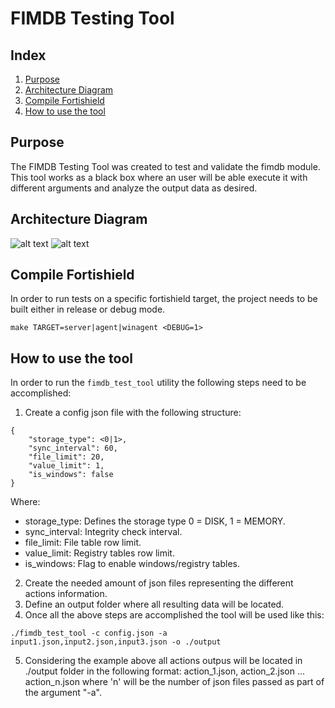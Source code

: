 # FIMDB Testing Tool
## Index
1. [Purpose](#purpose)
2. [Architecture Diagram](#architecture-diagram)
3. [Compile Fortishield](#compile-fortishield)
4. [How to use the tool](#how-to-use-the-tool)

## Purpose
The FIMDB Testing Tool was created to test and validate the fimdb module. This tool works as a black box where an user will be able execute it with different arguments and analyze the output data as desired.

## Architecture Diagram

![alt text](../../../../../architecture/FIM/db/001-class-testtool.puml)
![alt text](../../../../../architecture/FIM/db/002-sequence-testtool.puml)

## Compile Fortishield
In order to run tests on a specific fortishield target, the project needs to be built either in release or debug mode.
```
make TARGET=server|agent|winagent <DEBUG=1>
```

## How to use the tool
In order to run the `fimdb_test_tool` utility the following steps need to be accomplished:
1) Create a config json file with the following structure:
```
{
    "storage_type": <0|1>,
    "sync_interval": 60,
    "file_limit": 20,
    "value_limit": 1,
    "is_windows": false
}
```
Where:
  - storage_type: Defines the storage type 0 = DISK, 1 = MEMORY.
  - sync_interval: Integrity check interval.
  - file_limit: File table row limit.
  - value_limit: Registry tables row limit.
  - is_windows: Flag to enable windows/registry tables.

2) Create the needed amount of json files representing the different actions information.
3) Define an output folder where all resulting data will be located.
4) Once all the above steps are accomplished the tool will be used like this:
```
./fimdb_test_tool -c config.json -a input1.json,input2.json,input3.json -o ./output
```
5) Considering the example above all actions outpus will be located in ./output folder in the following format: action_1.json, action_2.json ... action_n.json where 'n' will be the number of json files passed as part of the argument "-a".

